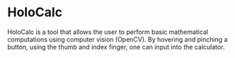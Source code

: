 # HoloCalc

HoloCalc is a tool that allows the user to perform basic mathematical computations using computer 
vision (OpenCV). By hovering and pinching a button, using the thumb and index finger, one can input into the calculator.
